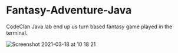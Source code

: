 # Fantasy-Adventure-Java
CodeClan Java lab end up us turn based fantasy game played in the terminal.




![Screenshot 2021-03-18 at 10 18 21](https://user-images.githubusercontent.com/72009564/111610528-5c38af00-87d3-11eb-83b0-d955dd986ff8.png)
